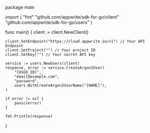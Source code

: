 package main

import (
    "fmt"
    "github.com/appwrite/sdk-for-go/client"
    "github.com/appwrite/sdk-for-go/users"
)

func main() {
    client := client.NewClient()

    client.SetEndpoint("https://cloud.appwrite.io/v1") // Your API Endpoint
    client.SetProject("") // Your project ID
    client.SetKey("") // Your secret API key

    service := users.NewUsers(client)
    response, error := service.CreateArgon2User(
        "[USER_ID]",
        "email@example.com",
        "password",
        users.WithCreateArgon2UserName("[NAME]"),
    )

    if error != nil {
        panic(error)
    }

    fmt.Println(response)
}
